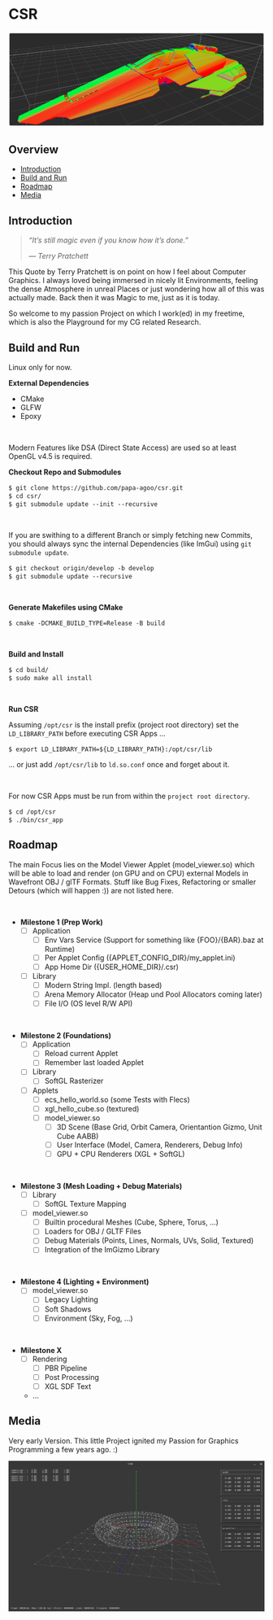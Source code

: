 # CSR

![CSR Banner](files/csr_feisar_frame.png)

## Overview

- [Introduction](#introduction)  
- [Build and Run](#build-and-run)  
- [Roadmap](#roadmap)  
- [Media](#media)  

## Introduction

> *“It’s still magic even if you know how it’s done.”*
>
> *― Terry Pratchett*

This Quote by Terry Pratchett is on point on how I feel about Computer Graphics. I always loved being immersed in nicely lit Environments, feeling the dense Atmosphere in unreal Places or just wondering how all of this was actually made. Back then it was Magic to me, just as it is today.

So welcome to my passion Project on which I work(ed) in my freetime, which is also the Playground for my CG related Research.

## Build and Run

Linux only for now.

**External Dependencies**

* CMake
* GLFW
* Epoxy

<br/>

Modern Features like DSA (Direct State Access) are used so at least OpenGL v4.5 is required.

**Checkout Repo and Submodules**

```shell
$ git clone https://github.com/papa-agoo/csr.git
$ cd csr/
$ git submodule update --init --recursive
```

<br/>

If you are swithing to a different Branch or simply fetching new Commits, you should always sync the internal Dependencies (like ImGui) using `git submodule update`.

```shell
$ git checkout origin/develop -b develop
$ git submodule update --recursive
```

<br/>

**Generate Makefiles using CMake**

```shell
$ cmake -DCMAKE_BUILD_TYPE=Release -B build
```

<br/>

**Build and Install**

```shell
$ cd build/
$ sudo make all install
```

<br/>

**Run CSR**

Assuming `/opt/csr` is the install prefix (project root directory) set the `LD_LIBRARY_PATH` before executing CSR Apps ...

```shell
$ export LD_LIBRARY_PATH=${LD_LIBRARY_PATH}:/opt/csr/lib
```

... or just add `/opt/csr/lib` to `ld.so.conf` once and forget about it.

<br/>

For now CSR Apps must be run from within the `project root directory`.

```shell
$ cd /opt/csr
$ ./bin/csr_app
```

## Roadmap

The main Focus lies on the Model Viewer Applet (model_viewer.so) which will be able to load and render (on GPU and on CPU) external Models in Wavefront OBJ / glTF Formats. Stuff like Bug Fixes, Refactoring or smaller Detours (which will happen :)) are not listed here.

<br/>

* **Milestone 1 (Prep Work)**
  - [ ] Application
    - [ ] Env Vars Service (Support for something like {FOO}/{BAR}.baz at Runtime)
    - [ ] Per Applet Config ({APPLET_CONFIG_DIR}/my_applet.ini)
    - [ ] App Home Dir ({USER_HOME_DIR}/.csr)
  - [ ] Library
    - [ ] Modern String Impl. (length based)
    - [ ] Arena Memory Allocator (Heap und Pool Allocators coming later)
    - [ ] File I/O (OS level R/W API)

<br/>

* **Milestone 2 (Foundations)**
  - [ ] Application
    - [ ] Reload current Applet
    - [ ] Remember last loaded Applet
  - [ ] Library
    - [ ] SoftGL Rasterizer
  - [ ] Applets
    - [ ] ecs_hello_world.so (some Tests with Flecs)
    - [ ] xgl_hello_cube.so (textured)
    - [ ] model_viewer.so
      - [ ] 3D Scene (Base Grid, Orbit Camera, Orientantion Gizmo, Unit Cube AABB)
      - [ ] User Interface (Model, Camera, Renderers, Debug Info)
      - [ ] GPU + CPU Renderers (XGL + SoftGL)

<br/>

* **Milestone 3 (Mesh Loading + Debug Materials)**
  - [ ] Library
    - [ ] SoftGL Texture Mapping
  - [ ] model_viewer.so
    - [ ] Builtin procedural Meshes (Cube, Sphere, Torus, ...)
    - [ ] Loaders for OBJ / GLTF Files
    - [ ] Debug Materials (Points, Lines, Normals, UVs, Solid, Textured)
    - [ ] Integration of the ImGizmo Library

<br/>

* **Milestone 4 (Lighting + Environment)**
  - [ ] model_viewer.so
    - [ ] Legacy Lighting
    - [ ] Soft Shadows
    - [ ] Environment (Sky, Fog, ...)

<br/>

* **Milestone X**
  - [ ] Rendering
    - [ ] PBR Pipeline
    - [ ] Post Processing
    - [ ] XGL SDF Text
  - ...

## Media

Very early Version. This little Project ignited my Passion for Graphics Programming a few years ago. :)

![CSR Legacy](files/csr_legacy.png)
